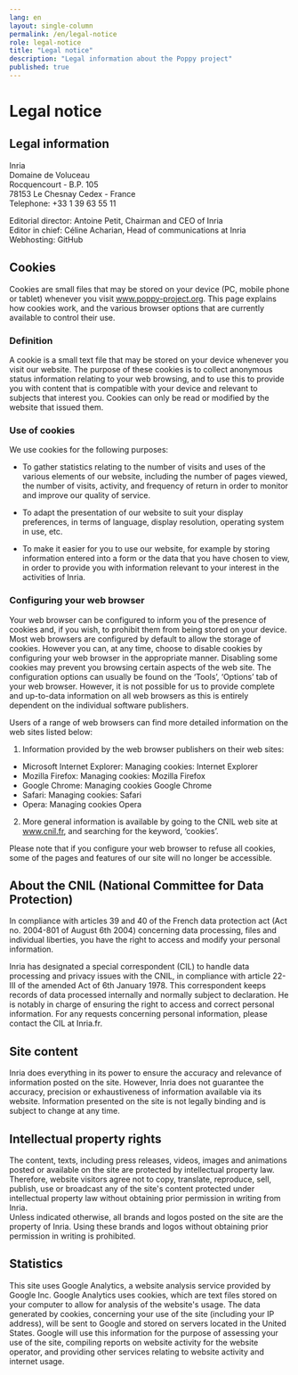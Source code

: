 ```yaml
---
lang: en
layout: single-column
permalink: /en/legal-notice
role: legal-notice
title: "Legal notice"
description: "Legal information about the Poppy project"
published: true
---
```


# Legal notice

## Legal information

Inria  
Domaine de Voluceau  
Rocquencourt - B.P. 105  
78153 Le Chesnay Cedex - France  
Telephone: +33 1 39 63 55 11

Editorial director: Antoine Petit, Chairman and CEO of Inria  
Editor in chief: Céline Acharian, Head of communications at Inria  
Webhosting: GitHub

## Cookies

Cookies are small files that may be stored on your device (PC, mobile phone or tablet) whenever you visit www.poppy-project.org. This page explains how cookies work, and the various browser options that are currently available to control their use.

### Definition

A cookie is a small text file that may be stored on your device whenever you visit our website. The purpose of these cookies is to collect anonymous status information relating to your web browsing, and to use this to provide you with content that is compatible with your device and relevant to subjects that interest you. Cookies can only be read or modified by the website that issued them.

### Use of cookies

We use cookies for the following purposes:

- To gather statistics relating to the number of visits and uses of the various elements of our website, including the number of pages viewed, the number of visits, activity, and frequency of return in order to monitor and improve our quality of service.

- To adapt the presentation of our website to suit your display preferences, in terms of language, display resolution, operating system in use, etc.

- To make it easier for you to use our website, for example by storing information entered into a form or the data that you have chosen to view, in order to provide you with information relevant to your interest in the activities of Inria.

### Configuring your web browser

Your web browser can be configured to inform you of the presence of cookies and, if you wish, to prohibit them from being stored on your device. Most web browsers are configured by default to allow the storage of cookies. However you can, at any time, choose to disable cookies by configuring your web browser in the appropriate manner. Disabling some cookies may prevent you browsing certain aspects of the web site. The configuration options can usually be found on the ‘Tools’, ‘Options’ tab of your web browser. However, it is not possible for us to provide complete and up-to-data information on all web browsers as this is entirely dependent on the individual software publishers.

Users of a range of web browsers can find more detailed information on the web sites listed below:

1. Information provided by the web browser publishers on their web sites:

  - Microsoft Internet Explorer: Managing cookies: Internet Explorer
  - Mozilla Firefox: Managing cookies: Mozilla Firefox
  - Google Chrome: Managing cookies Google Chrome
  - Safari: Managing cookies: Safari
  - Opera: Managing cookies Opera

2. More general information is available by going to the CNIL web site at www.cnil.fr, and searching for the keyword, ‘cookies’.

Please note that if you configure your web browser to refuse all cookies, some of the pages and features of our site will no longer be accessible.

## About the CNIL (National Committee for Data Protection)

In compliance with articles 39 and 40 of the French data protection act (Act no. 2004-801 of August 6th 2004) concerning data processing, files and individual liberties, you have the right to access and modify your personal information.

Inria has designated a special correspondent (CIL) to handle data processing and privacy issues with the CNIL, in compliance with article 22-III of the amended Act of 6th January 1978. This correspondent keeps records of data processed internally and normally subject to declaration. He is notably in charge of ensuring the right to access and correct personal information.
For any requests concerning personal information, please contact the CIL at Inria.fr.

## Site content

Inria does everything in its power to ensure the accuracy and relevance of information posted on the site. However, Inria does not guarantee the accuracy, precision or exhaustiveness of information available via its website. Information presented on the site is not legally binding and is subject to change at any time.

## Intellectual property rights

The content, texts, including press releases, videos, images and animations posted or available on the site are protected by intellectual property law. Therefore, website visitors agree not to copy, translate, reproduce, sell, publish, use or broadcast any of the site's content protected under intellectual property law without obtaining prior permission in writing from Inria.  
Unless indicated otherwise, all brands and logos posted on the site are the property of Inria. Using these brands and logos without obtaining prior permission in writing is prohibited.

## Statistics

This site uses Google Analytics, a website analysis service provided by Google Inc. Google Analytics uses cookies, which are text files stored on your computer to allow for analysis of the website's usage. The data generated by cookies, concerning your use of the site (including your IP address), will be sent to Google and stored on servers located in the United States. Google will use this information for the purpose of assessing your use of the site, compiling reports on website activity for the website operator, and providing other services relating to website activity and internet usage.
